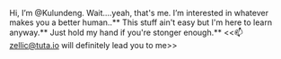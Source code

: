 Hi, I’m @Kulundeng. Wait....yeah, that's me.
I’m interested in whatever makes you a better human..**
 This stuff ain't easy but I'm here to learn anyway.** 
 Just hold my hand if you're stonger enough.**
<<📫 zellic@tuta.io will definitely lead you to me>>

<!---
Kulundeng/Kulundeng is a ✨ special ✨ repository because its `README.md` (this file) appears on your GitHub profile.
You can click the Preview link to take a look at your changes.
--->
